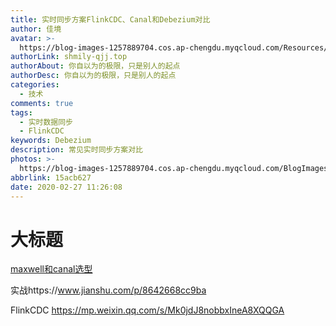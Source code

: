 ```yaml
---
title: 实时同步方案FlinkCDC、Canal和Debezium对比
author: 佳境
avatar: >-
  https://blog-images-1257889704.cos.ap-chengdu.myqcloud.com/Resources/img/custom/avatar.jpg
authorLink: shmily-qjj.top
authorAbout: 你自以为的极限，只是别人的起点
authorDesc: 你自以为的极限，只是别人的起点
categories:
  - 技术
comments: true
tags:
  - 实时数据同步
  - FlinkCDC
keywords: Debezium
description: 常见实时同步方案对比
photos: >-
  https://blog-images-1257889704.cos.ap-chengdu.myqcloud.com/BlogImages/Phoenix/Phoenix-cover.jpg
abbrlink: 15acb627
date: 2020-02-27 11:26:08
---
```


# 大标题  

[maxwell和canal选型](https://www.modb.pro/db/24734)

实战https://www.jianshu.com/p/8642668cc9ba

FlinkCDC https://mp.weixin.qq.com/s/Mk0jdJ8nobbxIneA8XQQGA